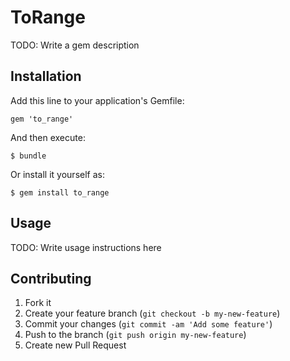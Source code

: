 # ToRange

TODO: Write a gem description

## Installation

Add this line to your application's Gemfile:

    gem 'to_range'

And then execute:

    $ bundle

Or install it yourself as:

    $ gem install to_range

## Usage

TODO: Write usage instructions here

## Contributing

1. Fork it
2. Create your feature branch (`git checkout -b my-new-feature`)
3. Commit your changes (`git commit -am 'Add some feature'`)
4. Push to the branch (`git push origin my-new-feature`)
5. Create new Pull Request
